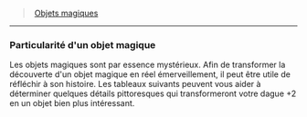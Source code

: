 ﻿---
!Generic
Id: magicitems_hd.md#particularité-dun-objet-magique
ParentLink: magicitems_hd.md#objets-magiques
Name: Particularité d'un objet magique
ParentName: Objets magiques
NameLevel: 3
Attributes: {}
---
> [Objets magiques](hd_magicitems.md)

---

### Particularité d'un objet magique

Les objets magiques sont par essence mystérieux. Afin de transformer la découverte d'un objet magique en réel émerveillement, il peut être utile de réfléchir à son histoire. Les tableaux suivants peuvent vous aider à déterminer quelques détails pittoresques qui transformeront votre dague +2 en un objet bien plus intéressant.

